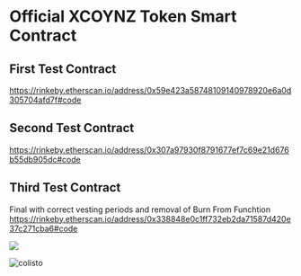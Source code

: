 # Official XCOYNZ Token Smart Contract

## First Test Contract 
  https://rinkeby.etherscan.io/address/0x59e423a58748109140978920e6a0d305704afd7f#code

## Second Test Contract
   https://rinkeby.etherscan.io/address/0x307a97930f8791677ef7c69e21d676b55db905dc#code  
   
## Third Test Contract 
Final with correct vesting periods and removal of Burn From Funchtion
   https://rinkeby.etherscan.io/address/0x338848e0c1ff732eb2da71587d420e37c271cba6#code
  
![](https://www.coinmercenary.com/assets/img/logo-dark.png)

![colisto](https://user-images.githubusercontent.com/45028181/52164472-c5d7cb00-26e9-11e9-98be-77c61a1bff2b.png)
